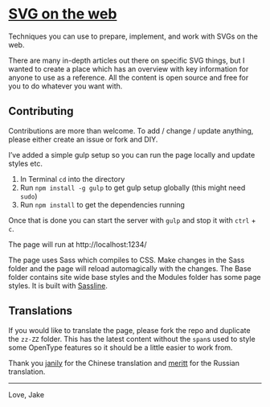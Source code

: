 # [SVG on the web](https://svgontheweb.com/)

Techniques you can use to prepare, implement, and work with SVGs on the web.

There are many in-depth articles out there on specific SVG things, but I wanted to create a place which has an overview with key information for anyone to use as a reference. All the content is open source and free for you to do whatever you want with.

## Contributing

Contributions are more than welcome. To add / change / update anything, please either create an issue or fork and DIY.

I’ve added a simple gulp setup so you can run the page locally and update styles etc.

1. In Terminal `cd` into the directory
2. Run `npm install -g gulp` to get gulp setup globally (this might need `sudo`)
3. Run `npm install` to get the dependencies running

Once that is done you can start the server with `gulp` and stop it with `ctrl` + `c`.

The page will run at http://localhost:1234/

The page uses Sass which compiles to CSS. Make changes in the Sass folder and the page will reload automagically with the changes. The Base folder contains site wide base styles and the Modules folder has some page styles. It is built with [Sassline](https://github.com/jakegiltsoff/sassline).

## Translations

If you would like to translate the page, please fork the repo and duplicate the `zz-ZZ` folder. This has the latest content without the `span`s used to style some OpenType features so it should be a little easier to work from.

Thank you [janily](https://github.com/janily) for the Chinese translation and [meritt](https://github.com/meritt) for the Russian translation.

---

Love,
Jake
